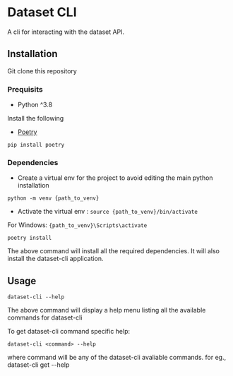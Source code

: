 # Dataset CLI
A cli for interacting with the dataset API.

## Installation


Git clone this repository

### Prequisits

- Python ^3.8

Install the following
- [Poetry](https://python-poetry.org/)

` pip install poetry `


### Dependencies

- Create a virtual env for the project to avoid editing the main python installation

` python -m venv {path_to_venv} `

- Activate the virtual env :
 ` source {path_to_venv}/bin/activate `

For Windows:
 ` {path_to_venv}\Scripts\activate `

` poetry install `


The above command will install all the required dependencies.
It will also install the dataset-cli application.


## Usage

` dataset-cli --help `

The above command will display a help menu listing all the available commands for dataset-cli

To get dataset-cli command specific help:

`dataset-cli <command> --help  `

where command will be any of the dataset-cli avaliable commands.
for eg.,
    dataset-cli get --help
